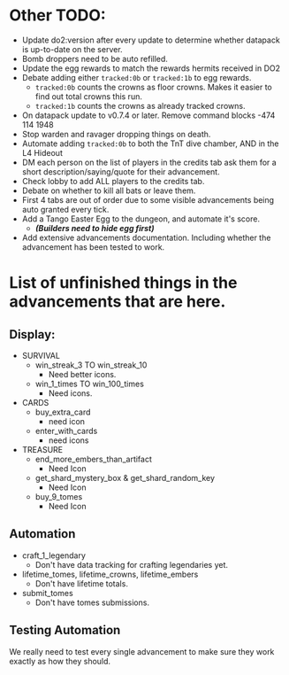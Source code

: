 # Other TODO:
- Update do2:version after every update to determine whether datapack is up-to-date on the server.
- Bomb droppers need to be auto refilled.
- Update the egg rewards to match the rewards hermits received in DO2
- Debate adding either `tracked:0b` or `tracked:1b` to egg rewards.
  - `tracked:0b` counts the crowns as floor crowns. Makes it easier to find out total crowns this run.
  - `tracked:1b` counts the crowns as already tracked crowns.
- On datapack update to v0.7.4 or later. Remove command blocks -474 114 1948
- Stop warden and ravager dropping things on death.
- Automate adding `tracked:0b` to both the TnT dive chamber, AND in the L4 Hideout
- DM each person on the list of players in the credits tab ask them for a short description/saying/quote for their advancement.
- Check lobby to add ALL players to the credits tab.
- Debate on whether to kill all bats or leave them.
- First 4 tabs are out of order due to some visible advancements being auto granted every tick.
- Add a Tango Easter Egg to the dungeon, and automate it's score. 
  - **_(Builders need to hide egg first)_**
- Add extensive advancements documentation. Including whether the advancement has been tested to work.
# List of unfinished things in the advancements that are here.

## Display:
 - SURVIVAL
   - win_streak_3 TO win_streak_10
       - Need better icons.
   - win_1_times TO win_100_times
       - Need icons.
 - CARDS
     - buy_extra_card
       - need icon
     - enter_with_cards
       - need icons
 - TREASURE
   - end_more_embers_than_artifact
     - Need Icon
   - get_shard_mystery_box & get_shard_random_key
     - Need Icon
   - buy_9_tomes
     - Need Icon
## Automation
 - craft_1_legendary
      - Don't have data tracking for crafting legendaries yet.
 - lifetime_tomes, lifetime_crowns, lifetime_embers
   - Don't have lifetime totals.
 - submit_tomes
   - Don't have tomes submissions.
 

## Testing Automation
We really need to test every single advancement to make sure they work exactly as how they should.

